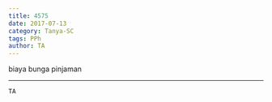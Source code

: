 ```yaml
---
title: 4575
date: 2017-07-13
category: Tanya-SC
tags: PPh
author: TA
---
```


biaya bunga pinjaman

---



`TA`
